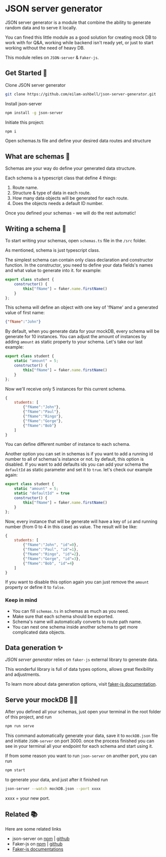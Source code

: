 
# JSON server generator

JSON server generator is a module that combine the ability to generate random data and to serve it locally.

You can fined this little module as a good solution for creating mock DB to work with for Q&A, working while backend isn't ready yet, or just to start working without the need of heavy DB.

This module relies on `JSON-server` & `Faker-js`.

## Get Started 🚀

Clone JSON server generator

```bash
git clone https://github.com/eilam-ashbell/json-server-generator.git
```

Install json-server

```bash
npm install -g json-server
```

Initiate this project:

```bash
npm i
```

Open schemas.ts file and define your desired data routes and structure

## What are schemas 🧐

Schemas are your way do define your generated data structure.

Each schema is a typescript class that define 4 things:

1. Route name.
2. Structure & type of data in each route.
3. How many data objects will be generated for each route.
4. Does the objects needs a default ID number.

Once you defined your schemas - we will do the rest automatic!

## Writing a schema 📝

To start writing your schemas, open `schemas.ts` file in the `/src` folder.

As mentioned, schema is just typescript class.

The simplest schema can contain only class declaration and constructor function. In the constructor, you need to define your data fields's names and what value to generate into it.
for example:

```js
export class student {
    constructor() {
        this["fName"] = faker.name.firstName()
    }
};
```

This schema will define an object with one key of 'fName' and a generated value of first name:

```json
{"fName":"John"}
```

By default, when you generate data for your mockDB, every schema will be generate for 10 instances.
You can adjust the amount of instances by adding `amount` as static property to your schema.
Let's take our last example:

```js
export class student {
    static "amount" = 5;
    constructor() {
        this["fName"] = faker.name.firstName()
    }
};
```

Now we'll receive only 5 instances for this current schema.

```js
{
    students: [
        {"fName":"John"},
        {"fName":"Paul"},
        {"fName":"Ringo"},
        {"fName":"Gorge"},
        {"fName":"Bob"}
    ]
}
```

You can define different number of instance to each schema.

Another option you can set in schemas is if you want to add a running id number to all of schemas's instance or not. by default, this option is disabled. If you want to add defaults ids you can add your schema the `defaultId` as static parameter and set it to `true`.
let's check our example again:

```js
export class student {
    static "amount" = 5;
    static "defaultId" = true
    constructor() {
        this["fName"] = faker.name.firstName()
    }
};
```

Now, every instance that will be generate will have a key of `id` and running number (from 0 to 4 in this case) as value. The result will be like:

```js
{
    students: [
        {"fName":"John", "id"=0},
        {"fName":"Paul", "id"=1},
        {"fName":"Ringo", "id"=2},
        {"fName":"Gorge", "id"=3},
        {"fName":"Bob", "id"=4}
    ]
}
```

If you want to disable this option again you can just remove the `amount` property or define it to `false`.

### Keep in mind

* You can fill `schemas.ts` in schemas as much as you need.
* Make sure that each schema should be exported.
* Schema's name will automatically converts to route path name.
* You can nest one schema inside another schema to get more complicated data objects.

## Data generation ✨

*JSON server generator* relies on `faker-js` external library to generate data.

This wonderful library is full of data types options, allows great flexibility and adjustments.

To learn more about data generation options, visit [faker-js documentation](https://fakerjs.dev/api/).

## Serve your mockDB 🧑‍💻

After you defined all your schemas, just open your terminal in the root folder of this project, and run

```bash
npm run serve
```

This command automatically generate your data, save it to `mockDB.json` file and initiate `JSON-server` on port 3000.
once the process finished you can see in your terminal all your endpoint for each schema and start using it.

If from some reason you want to run `json-server` on another port, you can run

```bash
npm start
```

to generate your data, and just after it finished run

```bash
json-server --watch mockDB.json --port xxxx
```

xxxx = your new port.

## Related 📚

Here are some related links  

* json-server on [npm](https://www.npmjs.com/package/json-server) | [github](https://github.com/typicode/json-server)
* Faker-js on [npm](https://www.npmjs.com/package/@faker-js/faker) | [github](https://github.com/faker-js/faker)
* [Faker-js documentations](https://fakerjs.dev/guide/)  
